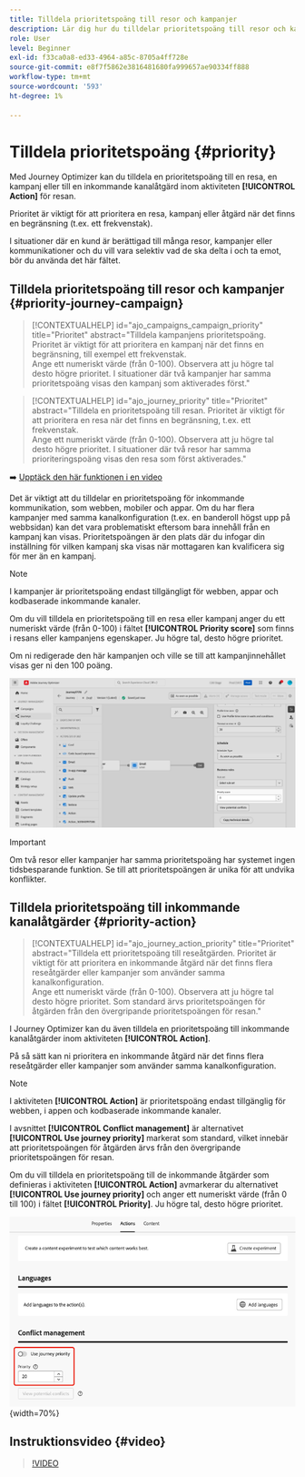 ```yaml
---
title: Tilldela prioritetspoäng till resor och kampanjer
description: Lär dig hur du tilldelar prioritetspoäng till resor och kampanjer.
role: User
level: Beginner
exl-id: f33ca0a8-ed33-4964-a85c-8705a4ff728e
source-git-commit: e8f7f5862e3816481680fa999657ae90334ff888
workflow-type: tm+mt
source-wordcount: '593'
ht-degree: 1%

---
```


# Tilldela prioritetspoäng {#priority}

Med Journey Optimizer kan du tilldela en prioritetspoäng till en resa, en kampanj eller till en inkommande kanalåtgärd inom aktiviteten **[!UICONTROL Action]** för resan.

Prioritet är viktigt för att prioritera en resa, kampanj eller åtgärd när det finns en begränsning (t.ex. ett frekvenstak).

I situationer där en kund är berättigad till många resor, kampanjer eller kommunikationer och du vill vara selektiv vad de ska delta i och ta emot, bör du använda det här fältet.

## Tilldela prioritetspoäng till resor och kampanjer {#priority-journey-campaign}

>[!CONTEXTUALHELP]
>id="ajo_campaigns_campaign_priority"
>title="Prioritet"
>abstract="Tilldela kampanjens prioritetspoäng. Prioritet är viktigt för att prioritera en kampanj när det finns en begränsning, till exempel ett frekvenstak.</br>Ange ett numeriskt värde (från 0-100). Observera att ju högre tal desto högre prioritet. I situationer där två kampanjer har samma prioritetspoäng visas den kampanj som aktiverades först."

>[!CONTEXTUALHELP]
>id="ajo_journey_priority"
>title="Prioritet"
>abstract="Tilldela en prioritetspoäng till resan. Prioritet är viktigt för att prioritera en resa när det finns en begränsning, t.ex. ett frekvenstak.</br>Ange ett numeriskt värde (från 0-100). Observera att ju högre tal desto högre prioritet. I situationer där två resor har samma prioriteringspoäng visas den resa som först aktiverades."

➡️ [Upptäck den här funktionen i en video](#video)

Det är viktigt att du tilldelar en prioritetspoäng för inkommande kommunikation, som webben, mobiler och appar. Om du har flera kampanjer med samma kanalkonfiguration (t.ex. en banderoll högst upp på webbsidan) kan det vara problematiskt eftersom bara innehåll från en kampanj kan visas. Prioritetspoängen är den plats där du infogar din inställning för vilken kampanj ska visas när mottagaren kan kvalificera sig för mer än en kampanj.

>[!NOTE]
>
>I kampanjer är prioritetspoäng endast tillgängligt för webben, appar och kodbaserade inkommande kanaler.

Om du vill tilldela en prioritetspoäng till en resa eller kampanj anger du ett numeriskt värde (från 0-100) i fältet **[!UICONTROL Priority score]** som finns i resans eller kampanjens egenskaper. Ju högre tal, desto högre prioritet.

Om ni redigerade den här kampanjen och ville se till att kampanjinnehållet visas ger ni den 100 poäng.

![](assets/priority-score.png)

>[!IMPORTANT]
>
>Om två resor eller kampanjer har samma prioritetspoäng har systemet ingen tidsbesparande funktion. Se till att prioritetspoängen är unika för att undvika konflikter.

## Tilldela prioritetspoäng till inkommande kanalåtgärder {#priority-action}

>[!CONTEXTUALHELP]
>id="ajo_journey_action_priority"
>title="Prioritet"
>abstract="Tilldela ett prioritetspoäng till reseåtgärden. Prioritet är viktigt för att prioritera en inkommande åtgärd när det finns flera reseåtgärder eller kampanjer som använder samma kanalkonfiguration.</br>Ange ett numeriskt värde (från 0-100). Observera att ju högre tal desto högre prioritet. Som standard ärvs prioritetspoängen för åtgärden från den övergripande prioritetspoängen för resan."

I Journey Optimizer kan du även tilldela en prioritetspoäng till inkommande kanalåtgärder inom aktiviteten **[!UICONTROL Action]**.

På så sätt kan ni prioritera en inkommande åtgärd när det finns flera reseåtgärder eller kampanjer som använder samma kanalkonfiguration.

>[!NOTE]
>
>I aktiviteten **[!UICONTROL Action]** är prioritetspoäng endast tillgänglig för webben, i appen och kodbaserade inkommande kanaler.

I avsnittet **[!UICONTROL Conflict management]** är alternativet **[!UICONTROL Use journey priority]** markerat som standard, vilket innebär att prioritetspoängen för åtgärden ärvs från den övergripande prioritetspoängen för resan.

Om du vill tilldela en prioritetspoäng till de inkommande åtgärder som definieras i aktiviteten **[!UICONTROL Action]** avmarkerar du alternativet **[!UICONTROL Use journey priority]** och anger ett numeriskt värde (från 0 till 100) i fältet **[!UICONTROL Priority]**. Ju högre tal, desto högre prioritet.

![](assets/action-journey-priority-score.png){width=70%}

## Instruktionsvideo {#video}

>[!VIDEO](https://video.tv.adobe.com/v/3435529?quality=12)
